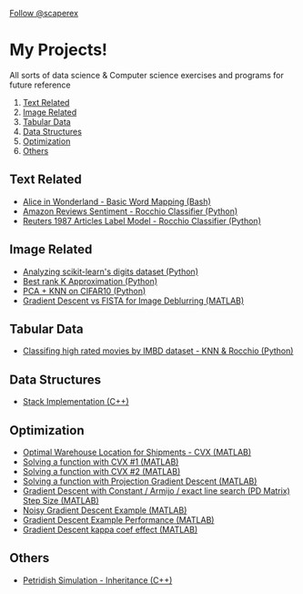 <!-- Place this tag where you want the button to render. -->
<a class="github-button" href="https://github.com/scaperex" data-color-scheme="no-preference: dark; light: dark; dark: dark;" data-size="large" aria-label="Follow @scaperex on GitHub">Follow @scaperex</a>

# My Projects!
  
  All sorts of data science & Computer science exercises and programs for future reference
    
  1. [Text Related](#text-related)
  2. [Image Related](#image-related)
  3. [Tabular Data](#tabular-data)
  4. [Data Structures](#data-structures)
  5. [Optimization](#optimization)
  6. [Others](#others)
  
## Text Related
  
  * [Alice in Wonderland - Basic Word Mapping (Bash)](/Text_Related/Alice_in_Wonderland/README.md)
  * [Amazon Reviews Sentiment - Rocchio Classifier (Python)](/Text_Related/Amazon_Reviews_Sentiment_Analysis/README.md)
  * [Reuters 1987 Articles Label Model - Rocchio Classifier (Python)](https://github.com/scaperex/Reuters_1987_Classification/README.md)
  
## Image Related
  * [Analyzing scikit-learn's digits dataset (Python)](/Image_Related/scikit_digits_KNN_Rocchio_analysis/README.md)
  * [Best rank K Approximation (Python)](/Image_Related/Best_K_Approximation/README.md)
  * [PCA + KNN on CIFAR10 (Python)](/Image_Related/PCA+KNN_on_CIFAR10/README.md)
  * [Gradient Descent vs FISTA for Image Deblurring (MATLAB)](/Image_Related/Image_Deblurring/README.md)
  
## Tabular Data
  * [Classifing high rated movies by IMBD dataset - KNN & Rocchio (Python)](/Tabular_Related/IMDB_High_Score_Predictor_KNN_Rocchio/README.md)
  
## Data Structures
  * [Stack Implementation (C++)](/Data_Structures_and_Algorithms/Stack_Example/README.md)

## Optimization
  * [Optimal Warehouse Location for Shipments - CVX (MATLAB)](/Optimization/optimal_warehouse_location_for_shipments/README.md)
  * [Solving a function with CVX #1 (MATLAB)](/Optimization/cvx_solve_function_1.m)
  * [Solving a function with CVX #2 (MATLAB)](/Optimization/cvx_solve_function_2.m)
  * [Solving a function with Projection Gradient Descent (MATLAB)](/Optimization/Projection_Gradient_Descent_1/README.md)
  * [Gradient Descent with Constant / Armijo / exact line search (PD Matrix) Step Size (MATLAB)](/Optimization/Gradient_Descent/README.md#gradient-descent-with-constant--armijo--exact-line-search-pd-matrix-step-size)
  * [Noisy Gradient Descent Example (MATLAB)](/Optimization/Gradient_Descent/README.md#noisy-gradient-descent-example)
  * [Gradient Descent Example Performance (MATLAB)](/Optimization/Gradient_Descent/README.md#gradient-descent-example-usage)
  * [Gradient Descent kappa coef effect (MATLAB)](/Optimization/Gradient_Descent_kappa_coef_effect/README.md)
  
## Others
  * [Petridish Simulation - Inheritance (C++)](/Others/PetriDish_Simulation/README.md)
